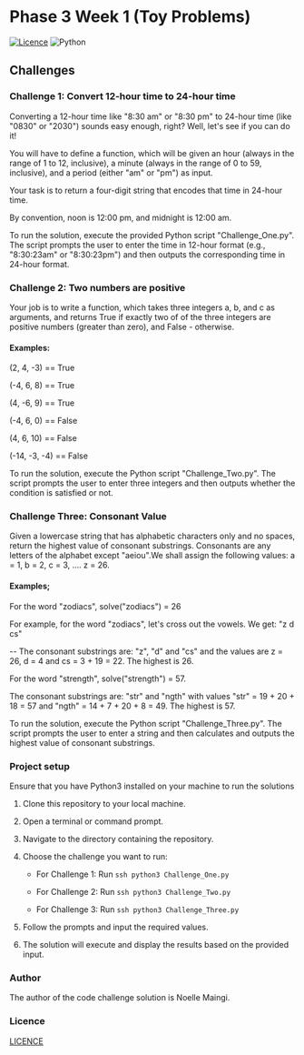 # Phase 3 Week 1 (Toy Problems)

[![Licence](https://img.shields.io/github/license/Ileriayo/markdown-badges?style=for-the-badge)](./LICENSE)
![Python](https://img.shields.io/badge/Python-FFD43B?style=for-the-badge&logo=python&logoColor=blue)

## Challenges

### Challenge 1: Convert 12-hour time to 24-hour time
Converting a 12-hour time like "8:30 am" or "8:30 pm" to 24-hour time (like "0830" or "2030") sounds easy enough, right? Well, let's see if you can do it!

You will have to define a function, which will be given an hour (always in the range of 1 to 12, inclusive), a minute (always in the range of 0 to 59, inclusive), and a period (either "am" or "pm") as input.

Your task is to return a four-digit string that encodes that time in 24-hour time.

By convention, noon is 12:00 pm, and midnight is 12:00 am.

To run the solution, execute the provided Python script "Challenge_One.py". The script prompts the user to enter the time in 12-hour format (e.g., "8:30:23am" or "8:30:23pm") and then outputs the corresponding time in 24-hour format.


### Challenge 2: Two numbers are positive
Your job is to write a function, which takes three integers a, b, and c as arguments, and returns True if exactly two of of the three integers are positive numbers (greater than zero), and False - otherwise.

#### Examples:
(2, 4, -3) == True

(-4, 6, 8) == True

(4, -6, 9) == True

(-4, 6, 0) == False

(4, 6, 10) == False

(-14, -3, -4) == False

To run the solution, execute the Python script "Challenge_Two.py". The script prompts the user to enter three integers and then outputs whether the condition is satisfied or not.

### Challenge Three: Consonant Value
Given a lowercase string that has alphabetic characters only and no spaces, return the highest value of consonant substrings. Consonants are any letters of the alphabet except "aeiou".We shall assign the following values: a = 1, b = 2, c = 3, .... z = 26.

#### Examples;
For the word "zodiacs", solve("zodiacs") = 26

For example, for the word "zodiacs", let's cross out the vowels. We get: "z d cs"

-- The consonant substrings are: "z", "d" and "cs" and the values are z = 26, d = 4 and cs = 3 + 19 = 22. The highest is 26.

For the word "strength", solve("strength") = 57.

The consonant substrings are: "str" and "ngth" with values "str" = 19 + 20 + 18 = 57 and "ngth" = 14 + 7 + 20 + 8 = 49. The highest is 57.

To run the solution, execute the Python script "Challenge_Three.py". The script prompts the user to enter a string and then calculates and outputs the highest value of consonant substrings.


### Project setup
Ensure that you have Python3 installed on your machine to run the solutions

1. Clone this repository to your local machine.

2. Open a terminal or command prompt.

3. Navigate to the directory containing the repository.

4. Choose the challenge you want to run:
    - For Challenge 1:  Run ```ssh python3 Challenge_One.py ```

     - For Challenge 2:  Run ```ssh python3 Challenge_Two.py ```

      - For Challenge 3:  Run ```ssh python3 Challenge_Three.py ```

5. Follow the prompts and input the required values.

6. The solution will execute and display the results based on the provided input.

### Author
The author of the code challenge solution is Noelle Maingi.

### Licence
 [LICENCE](LICENCE)
